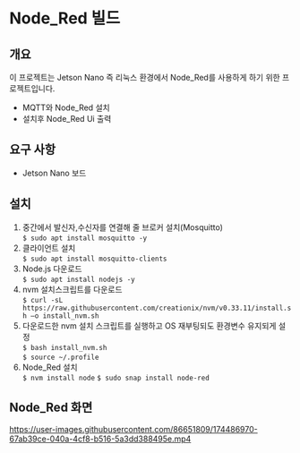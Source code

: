 
# Node_Red 빌드

## 개요
이 프로젝트는 Jetson Nano 즉 리눅스 환경에서 Node_Red를 사용하게 하기 위한 프로젝트입니다.

* MQTT와 Node_Red 설치
* 설치후 Node_Red Ui 출력

## 요구 사항
* Jetson Nano 보드

## 설치
1. 중간에서 발신자,수신자를 연결해 줄 브로커 설치(Mosquitto)   
`$ sudo apt install mosquitto -y`   
2. 클라이언트 설치   
`$ sudo apt install mosquitto-clients`   
3. Node.js 다운로드   
`$ sudo apt install nodejs -y`   
4. nvm 설치스크립트를 다운로드   
`$ curl -sL https://raw.githubusercontent.com/creationix/nvm/v0.33.11/install.sh –o install_nvm.sh`   
4. 다운로드한 nvm 설치 스크립트를 실행하고 OS 재부팅되도 환경변수 유지되게 설정   
`$ bash install_nvm.sh`   
`$ source ~/.profile`   
5. Node_Red 설치   
`$ nvm install node`
`$ sudo snap install node-red `

## Node_Red 화면


https://user-images.githubusercontent.com/86651809/174486970-67ab39ce-040a-4cf8-b516-5a3dd388495e.mp4

